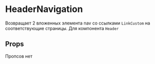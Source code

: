 # HeaderNavigation

Возвращает 2 вложенных элемента nav со ссылками ```LinkCustom``` на соответствующие страницы. Для компонента ```Header```

## Props

Пропсов нет
